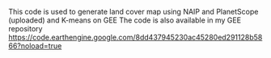 This code is used to generate land cover map using NAIP and PlanetScope (uploaded) and K-means on GEE
The code is also available in my GEE repository
https://code.earthengine.google.com/8dd437945230ac45280ed291128b5866?noload=true
